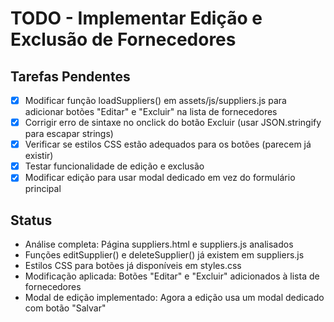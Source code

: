# TODO - Implementar Edição e Exclusão de Fornecedores

## Tarefas Pendentes
- [x] Modificar função loadSuppliers() em assets/js/suppliers.js para adicionar botões "Editar" e "Excluir" na lista de fornecedores
- [x] Corrigir erro de sintaxe no onclick do botão Excluir (usar JSON.stringify para escapar strings)
- [x] Verificar se estilos CSS estão adequados para os botões (parecem já existir)
- [x] Testar funcionalidade de edição e exclusão
- [x] Modificar edição para usar modal dedicado em vez do formulário principal

## Status
- Análise completa: Página suppliers.html e suppliers.js analisados
- Funções editSupplier() e deleteSupplier() já existem em suppliers.js
- Estilos CSS para botões já disponíveis em styles.css
- Modificação aplicada: Botões "Editar" e "Excluir" adicionados à lista de fornecedores
- Modal de edição implementado: Agora a edição usa um modal dedicado com botão "Salvar"
